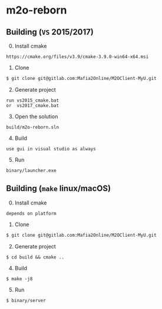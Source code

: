 # m2o-reborn

## Building (`VS` 2015/2017)

0. Install cmake

```
https://cmake.org/files/v3.9/cmake-3.9.0-win64-x64.msi
```

1. Clone

```sh
$ git clone git@gitlab.com:Mafia2Online/M2OClient-MyU.git
```
2. Generate project

```
run vs2015_cmake.bat
or  vs2017_cmake.bat
```

3. Open the solution

```
build/m2o-reborn.sln
```

4. Build

```
use gui in visual studio as always
```

5. Run

```
binary/launcher.exe
```

## Building (`make` linux/macOS)

0. Install cmake

```
depends on platform
```

1. Clone

```sh
$ git clone git@gitlab.com:Mafia2Online/M2OClient-MyU.git
```
2. Generate project

```
$ cd build && cmake ..
```

4. Build

```
$ make -j8
```

5. Run

```
$ binary/server
```
